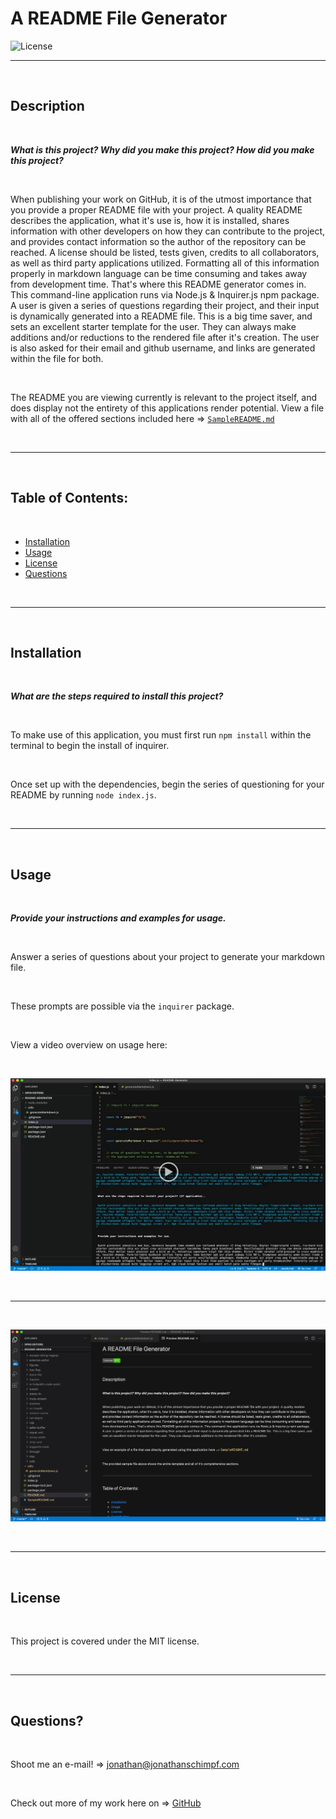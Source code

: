 # A README File Generator‏‏‎
‎‎![License](https://img.shields.io/static/v1?label=License&message=MIT&color=brightgreen) 
  

  ---
  
  <p>&nbsp;<p>
    

## Description 

<p>&nbsp;<p>

<strong><em>What is this project? Why did you make this project? How did you make this project?</strong></em>

<p>&nbsp;<p>

When publishing your work on GitHub, it is of the utmost importance that you provide a proper README file with your project. A quality README describes the application, what it's use is, how it is installed, shares information with other developers on how they can contribute to the project, and provides contact information so the author of the repository can be reached. A license should be listed, tests given, credits to all collaborators, as well as third party applications utilized. Formatting all of this information properly in markdown language can be time consuming and takes away from development time. That's where this README generator comes in. This command-line application runs via Node.js & Inquirer.js npm package. A user is given a series of questions regarding their project, and their input is dynamically generated into a README file. This is a big time saver, and sets an excellent starter template for the user. They can always make additions and/or reductions to the rendered file after it's creation. The user is also asked for their email and github username, and links are generated within the file for both.

<p>&nbsp;<p>


The README you are viewing currently is relevant to the project itself, and does display not the entirety of this applications render potential. View a file with all of the offered sections included here => [`SampleREADME.md`](https://github.com/jonathanschimpf/README-Generator/blob/master/SampleREADME.md)


<p>&nbsp;<p>


---

<p>&nbsp;<p>


## Table of Contents: 

<p>&nbsp;<p>

* [Installation](#installation)
* [Usage](#usage)
* [License](#license)
* [Questions](#questions)

<p>&nbsp;<p>

---


<p>&nbsp;<p>


## Installation


<p>&nbsp;<p>


<strong><em>What are the steps required to install this project?</strong></em>


<p>&nbsp;<p>


To make use of this application, you must first run `npm install` within the terminal to begin the install of inquirer.

<p>&nbsp;<p>

Once set up with the dependencies, begin the series of questioning for your README by running `node index.js`.


<p>&nbsp;<p>

---


<p>&nbsp;<p>


## Usage


<p>&nbsp;<p>


<strong><em>Provide your instructions and examples for usage.</strong></em>


<p>&nbsp;<p>

Answer a series of questions about your project to generate your markdown file. 
<p>&nbsp;<p>

These prompts are possible via the `inquirer` package.

<p>&nbsp;<p>


View a video overview on usage here:
<p>&nbsp;<p>


[![IMAGE](content/creatingprojecttitile_screengrab_playbutton.jpg)](https://drive.google.com/file/d/1vr9M0dLtCSP1vt6AKRdw7Or_VSdq-5TP/view) 

<p>&nbsp;<p>

---

<p>&nbsp;<p>


![Generated README](content/creatingprojecttitile_screengrab_STILL.jpg)

<p>&nbsp;<p>


---


<p>&nbsp;<p>


## License


<p>&nbsp;<p>


This project is covered under the MIT license. 


<p>&nbsp;<p>


---


<p>&nbsp;<p>



## Questions?


<p>&nbsp;<p>


Shoot me an e-mail! => jonathan@jonathanschimpf.com

<p>&nbsp;<p>


Check out more of my work here on =>
[GitHub](http://github.com/jonathanschimpf)

<p>&nbsp;<p>



